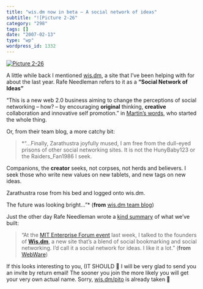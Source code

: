 ```yaml
---
title: "wis.dm now in beta – A social network of ideas"
subtitle: "![Picture 2-26"
category: "298"
tags: []
date: "2007-02-13"
type: "wp"
wordpress_id: 1332
---
```

[![Picture 2-26](https://i0.wp.com/s3.media.squarespace.com/production/1075723/12829350/weblogs/weblog/images/Picture%25202-26-tm.jpg?resize=240%2C189)](https://i0.wp.com/s3.media.squarespace.com/production/1075723/12829350/weblogs/weblog/images/Picture%25202-26.png)

A little while back I mentioned [wis.dm](http://wis.dm/), a site that I’ve been helping with for about the last year. Rafe Needleman refers to it as a **“Social Network of Ideas”**

“This is a new web 2.0 business aiming to change the perceptions of social networking – how? – by encouraging **original** thinking, **creative** collaboration and innovative self promotion.” in [Martin’s words](http://www.mitforumcambridge.org/ww07/speakers.html), who started the whole thing.  

Or, from their team blog, a more catchy bit:

> *“…Finally, Zarathustra joyfully mused, I am free from the dull-eyed prisons of other social networking sites. It is not the HunyBaby123 or the Raiders_Fan1986 I seek. 

Companions, the ****creator**** seeks, not corpses, not herds and believers. I seek those who write new values on new tablets, and new tags on new ideas. 

Zarathustra rose from his bed and logged onto wis.dm. 

The future was looking bright…”* (**from** [wis.dm team blog](http://wis.dm/browse/14482))

Just the other day Rafe Needleman wrote a [kind summary](http://www.webware.com/8301-1_109-9686596-2.html?tag=blog) of what we’ve built:

> “At the [MIT Enterprise Forum event](http://www.mitforumcambridge.org/ww07/overview.html) last week, I talked to the founders of **[Wis.dm](http://wis.dm/)**, a new site that’s a blend of social bookmarking and social networking. I’d call it a social network for ideas. I like it a lot.” (**from** [WebWare](http://www.webware.com/8301-1_109-9686596-2.html?tag=blog))

If this looks interesting to you, (IT SHOULD 🙂 I will be very glad to send you an invite by return email! The sooner you join the more likely you will get your very own actual name. Sorry, [wis.dm/pito](http://wis.dm/pito) is already taken 🙂
